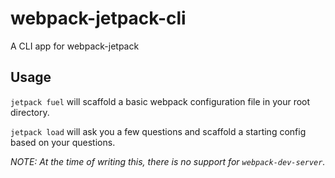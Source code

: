 # webpack-jetpack-cli

A CLI app for webpack-jetpack

## Usage

```jetpack fuel``` will scaffold a basic webpack configuration file in your root directory.

```jetpack load``` will ask you a few questions and scaffold a starting config based on your questions.


*NOTE: At the time of writing this, there is no support for `webpack-dev-server`.*
